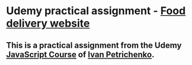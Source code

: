 # Udemy practical assignment - [Food delivery website](https://kirinyoku.github.io/udemy-course-food-delivery-website/) 
## This is a practical assignment from the Udemy [JavaScript Course](https://www.udemy.com/course/javascript_full/) of [Ivan Petrichenko](https://www.udemy.com/user/yan-kovalenko-2/).
